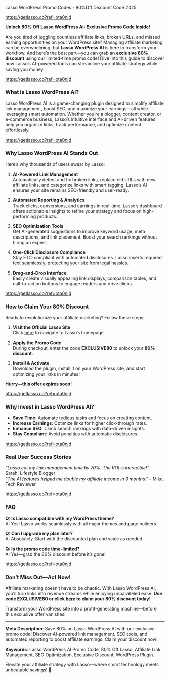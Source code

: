 Lasso WordPress Promo Codes - 80%Off Discount Code  2025

https://getlasso.co?ref=ota0njd

**Unlock 80% Off Lasso WordPress AI: Exclusive Promo Code Inside!**  

Are you tired of juggling countless affiliate links, broken URLs, and missed earning opportunities on your WordPress site? Managing affiliate marketing can be overwhelming, but **Lasso WordPress AI** is here to transform your workflow. And here’s the best part—you can grab an **exclusive 80% discount** using our limited-time promo code! Dive into this guide to discover how Lasso’s AI-powered tools can streamline your affiliate strategy while saving you money.  

https://getlasso.co?ref=ota0njd

### **What is Lasso WordPress AI?**  
Lasso WordPress AI is a game-changing plugin designed to simplify affiliate link management, boost SEO, and maximize your earnings—all while leveraging smart automation. Whether you’re a blogger, content creator, or e-commerce business, Lasso’s intuitive interface and AI-driven features help you organize links, track performance, and optimize content effortlessly.  


https://getlasso.co?ref=ota0njd

### **Why Lasso WordPress AI Stands Out**  
Here’s why thousands of users swear by Lasso:  

1. **AI-Powered Link Management**  
   Automatically detect and fix broken links, replace old URLs with new affiliate links, and categorize links with smart tagging. Lasso’s AI ensures your site remains SEO-friendly and user-ready.  

2. **Automated Reporting & Analytics**  
   Track clicks, conversions, and earnings in real-time. Lasso’s dashboard offers actionable insights to refine your strategy and focus on high-performing products.  

3. **SEO Optimization Tools**  
   Get AI-generated suggestions to improve keyword usage, meta descriptions, and link placement. Boost your search rankings without hiring an expert.  

4. **One-Click Disclosure Compliance**  
   Stay FTC-compliant with automated disclosures. Lasso inserts required text seamlessly, protecting your site from legal hassles.  

5. **Drag-and-Drop Interface**  
   Easily create visually appealing link displays, comparison tables, and call-to-action buttons to engage readers and drive clicks.  

https://getlasso.co?ref=ota0njd

### **How to Claim Your 80% Discount**  
Ready to revolutionize your affiliate marketing? Follow these steps:  

1. **Visit the Official Lasso Site**  
   Click [here](https://getlasso.co?ref=ota0njd) to navigate to Lasso’s homepage.  

2. **Apply the Promo Code**  
   During checkout, enter the code **EXCLUSIVE80** to unlock your **80% discount**.  

3. **Install & Activate**  
   Download the plugin, install it on your WordPress site, and start optimizing your links in minutes!  

**Hurry—this offer expires soon!**  

https://getlasso.co?ref=ota0njd

### **Why Invest in Lasso WordPress AI?**  
- **Save Time**: Automate tedious tasks and focus on creating content.  
- **Increase Earnings**: Optimize links for higher click-through rates.  
- **Enhance SEO**: Climb search rankings with data-driven insights.  
- **Stay Compliant**: Avoid penalties with automatic disclosures.  

https://getlasso.co?ref=ota0njd

### **Real User Success Stories**  
*"Lasso cut my link management time by 70%. The ROI is incredible!"* – Sarah, Lifestyle Blogger  
*"The AI features helped me double my affiliate income in 3 months."* – Mike, Tech Reviewer  


https://getlasso.co?ref=ota0njd


### **FAQ**  
**Q: Is Lasso compatible with my WordPress theme?**  
A: Yes! Lasso works seamlessly with all major themes and page builders.  

**Q: Can I upgrade my plan later?**  
A: Absolutely. Start with the discounted plan and scale as needed.  

**Q: Is the promo code time-limited?**  
A: Yes—grab the 80% discount before it’s gone!  


https://getlasso.co?ref=ota0njd


### **Don’t Miss Out—Act Now!**  
Affiliate marketing doesn’t have to be chaotic. With Lasso WordPress AI, you’ll turn links into revenue streams while enjoying unparalleled ease. **Use code EXCLUSIVE80 or click [here](https://getlasso.co?ref=ota0njd) to claim your 80% discount today!**  

Transform your WordPress site into a profit-generating machine—before this exclusive offer vanishes!  

---  
**Meta Description**: Save 80% on Lasso WordPress AI with our exclusive promo code! Discover AI-powered link management, SEO tools, and automated reporting to boost affiliate earnings. Claim your discount now!  

**Keywords**: Lasso WordPress AI Promo Code, 80% Off Lasso, Affiliate Link Management, SEO Optimization, Exclusive Discount, WordPress Plugin.  

Elevate your affiliate strategy with Lasso—where smart technology meets unbeatable savings! 🚀
